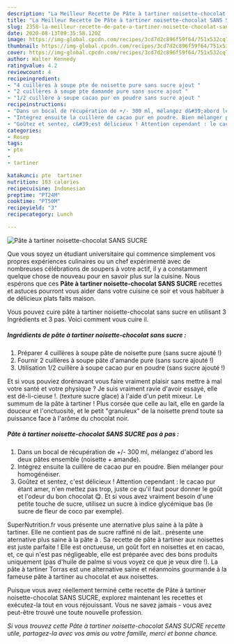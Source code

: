 ```yaml
---
description: "La Meilleur Recette De Pâte à tartiner noisette-chocolat SANS SUCRE"
title: "La Meilleur Recette De Pâte à tartiner noisette-chocolat SANS SUCRE"
slug: 2358-la-meilleur-recette-de-pate-a-tartiner-noisette-chocolat-sans-sucre
date: 2020-08-13T09:35:58.120Z
image: https://img-global.cpcdn.com/recipes/3cd7d2c896f59f64/751x532cq70/pate-a-tartiner-noisette-chocolat-sans-sucre-photo-principale-de-la-recette.jpg
thumbnail: https://img-global.cpcdn.com/recipes/3cd7d2c896f59f64/751x532cq70/pate-a-tartiner-noisette-chocolat-sans-sucre-photo-principale-de-la-recette.jpg
cover: https://img-global.cpcdn.com/recipes/3cd7d2c896f59f64/751x532cq70/pate-a-tartiner-noisette-chocolat-sans-sucre-photo-principale-de-la-recette.jpg
author: Walter Kennedy
ratingvalue: 4.2
reviewcount: 4
recipeingredient:
- "4 cuillères à soupe pte de noisette pure sans sucre ajout "
- "2 cuillères à soupe pte damande pure sans sucre ajout "
- "1/2 cuillère à soupe cacao pur en poudre sans sucre ajout "
recipeinstructions:
- "Dans un bocal de récupération de +/- 300 ml, mélangez d&#39;abord les deux pâtes ensemble (noisette + amande)."
- "Intégrez ensuite la cuillère de cacao pur en poudre. Bien mélanger pour homogénéiser."
- "Goûtez et sentez, c&#39;est délicieux ! Attention cependant : le cacao pur étant amer, n&#39;en mettez pas trop, juste ce qu&#39;il faut pour donner le goût et l&#39;odeur du bon chocolat 😋. Et si vous avez vraiment besoin d&#39;une petite touche de sucre, utilisez un sucre à indice glycémique bas (le sucre de fleur de coco par exemple)."
categories:
- Resep
tags:
- pte
- 
- tartiner

katakunci: pte  tartiner 
nutrition: 103 calories
recipecuisine: Indonesian
preptime: "PT24M"
cooktime: "PT50M"
recipeyield: "3"
recipecategory: Lunch

---
```



![Pâte à tartiner noisette-chocolat SANS SUCRE](https://img-global.cpcdn.com/recipes/3cd7d2c896f59f64/751x532cq70/pate-a-tartiner-noisette-chocolat-sans-sucre-photo-principale-de-la-recette.jpg)

Que vous soyez un étudiant universitaire qui commence simplement vos propres expériences culinaires ou un chef expérimenté avec de nombreuses célébrations de soupers à votre actif, il y a constamment quelque chose de nouveau pour en savoir plus sur la cuisine. Nous espérons que ces <strong> Pâte à tartiner noisette-chocolat SANS SUCRE </strong> recettes et astuces pourront vous aider dans votre cuisine ce soir et vous habituer à de délicieux plats faits maison.

<!--inarticleads1-->

Vous pouvez cuire pâte à tartiner noisette-chocolat sans sucre en utilisant 3 Ingrédients et 3 pas. Voici comment vous cuire il.

##### Ingrédients de pâte à tartiner noisette-chocolat sans sucre :

1. Préparer 4 cuillères à soupe pâte de noisette pure (sans sucre ajouté !)
1. Fournir 2 cuillères à soupe pâte d&#39;amande pure (sans sucre ajouté !)
1. Utilisation 1/2 cuillère à soupe cacao pur en poudre (sans sucre ajouté !)


Et si vous pouviez dorénavant vous faire vraiment plaisir sans mettre à mal votre santé et votre physique ? Je suis vraiment ravie d&#39;avoir essayé, elle est dé-li-cieuse !. (texture sucre glace) à l&#39;aide d&#39;un petit mixeur. Le summum de la pâte à tartiner ! Plus corsée que celle au lait, elle en garde la douceur et l&#39;onctuosité, et le petit &#34;granuleux&#34; de la noisette prend toute sa puissance face à l&#39;arôme du chocolat noir. 

<!--inarticleads2-->

##### Pâte à tartiner noisette-chocolat SANS SUCRE pas à pas :

1. Dans un bocal de récupération de +/- 300 ml, mélangez d&#39;abord les deux pâtes ensemble (noisette + amande).
1. Intégrez ensuite la cuillère de cacao pur en poudre. Bien mélanger pour homogénéiser.
1. Goûtez et sentez, c&#39;est délicieux ! Attention cependant : le cacao pur étant amer, n&#39;en mettez pas trop, juste ce qu&#39;il faut pour donner le goût et l&#39;odeur du bon chocolat 😋. Et si vous avez vraiment besoin d&#39;une petite touche de sucre, utilisez un sucre à indice glycémique bas (le sucre de fleur de coco par exemple).


SuperNutrition.fr vous présente une aternative plus saine à la pâte à tartiner. Elle ne contient pas de sucre raffiné ni de lait.. présente une aternative plus saine à la pâte à . Sa recette de pâte à tartiner aux noisettes est juste parfaite ! Elle est onctueuse, un goût fort en noisettes et en cacao, et, ce qui n&#39;est pas négligeable, elle est préparée avec des bons produits uniquement (pas d&#39;huile de palme si vous voyez ce que je veux dire !). La pâte à tartiner Torras est une alternative saine et néanmoins gourmande à la fameuse pâte à tartiner au chocolat et aux noisettes. 

<!--inarticleads1-->

<p>
Puisque vous avez réellement terminé cette recette de Pâte à tartiner noisette-chocolat SANS SUCRE, explorez maintenant les recettes et exécutez-la tout en vous réjouissant. Vous ne savez jamais - vous avez peut-être trouvé une toute nouvelle profession.
</p>

<p>
<i>Si vous trouvez cette Pâte à tartiner noisette-chocolat SANS SUCRE recette utile, partagez-la avec vos amis ou votre famille, merci et bonne chance.</i>
</p>
